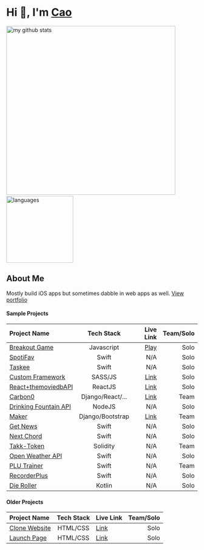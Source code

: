 # Hi 👋, I'm [Cao](https://www.makeschool.com/portfolio/cao-mai)
<p align="left">
<img src="https://github-readme-stats.vercel.app/api?username=caocmai&show_icons=true&title_color=fff&icon_color=ffbb00&text_color=9f9f9f&bg_color=151515" alt="my github stats" width="445"/>&nbsp;<img src="https://github-readme-stats.vercel.app/api/top-langs/?username=caocmai&layout=compact&show_icons=true&title_color=fff&icon_color=fc8930&text_color=9f9f9f&bg_color=151515" alt="languages" height="176">
</p>

## About Me
Mostly build iOS apps but sometimes dabble in web apps as well. [View portfolio](https://www.makeschool.com/portfolio/cao-mai)
<br>
#### Sample Projects
| Project Name                                                  | Tech Stack        | Live Link         | Team/Solo|
| :---                                                          | :---:             | ---:              | ---:          |
| [Breakout Game](https://github.com/caocmai/breakout-game)     | Javascript        | [Play](https://caomai.live/breakout-game/)        |Solo |
| [SpotiFav](https://github.com/caocmai/spotiFav)               | Swift             | N/A          | Solo | 
| [Taskee](https://github.com/caocmai/taskee-app)               | Swift             | N/A          | Solo |
| [Custom Framework](https://github.com/caocmai/custom-css-framework)               | SASS/JS             | [Link](https://caomai.live/custom-css-framework/)         | Solo |
| [React+themoviedbAPI](https://github.com/caocmai/react-themoviedb) | ReactJS         | [Link](https://caocmai.github.io/react-themoviedb) | Solo |
| [Carbon0](https://github.com/Carbon0-Games/carbon0-web-app) | Django/React/...  | [Link](https://carbon0.herokuapp.com/) | Team |
| [Drinking Fountain API](https://github.com/caocmai/drinking-fountains-api) | NodeJS | N/A | Solo |
| [Maker](https://github.com/caocmai/maker) | Django/Bootstrap | [Link](https://maker-s-a.herokuapp.com/) | Team |
| [Get News](https://github.com/caocmai/get-news-app) | Swift | N/A | Solo |
| [Next Chord](https://github.com/caocmai/next-chord) | Swift | N/A | Solo |
| [Takk-Token](https://github.com/ellojess/Takk-Token) | Solidity | N/A | Team |
| [Open Weather API](https://github.com/caocmai/open-weather-api) | Swift | N/A | Solo
| [PLU Trainer](https://github.com/MondaleFelix/PLUTrainer) | Swift | N/A | Team |
| [RecorderPlus](https://github.com/caocmai/Recorder-Plus) | Swift | N/A | Solo |
| [Die Roller](https://github.com/caocmai/die-roller) | Kotlin | N/A | Solo |

#### Older Projects
| Project Name | Tech Stack | Live Link | Team/Solo|
| :---          | :---:      | :---      | ---:      |
| [Clone Website](https://github.com/caocmai/Clone-URL) | HTML/CSS  | [Link](https://caocmai.github.io/Clone-URL/) | Solo |
| [Launch Page](https://github.com/caocmai/launch-page) | HTML/CSS | [Link](https://caocmai.github.io/launch-page) | Solo| 
